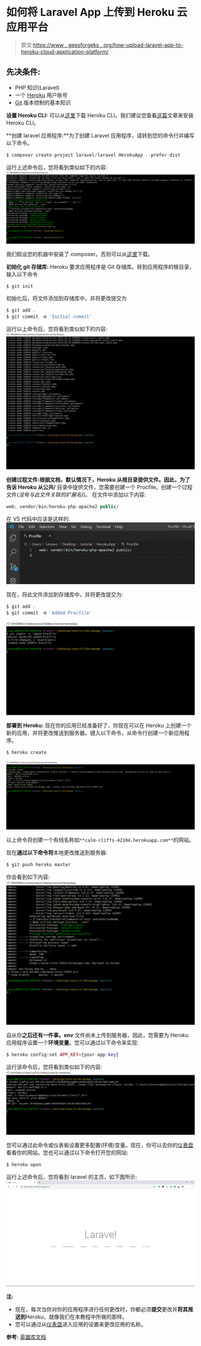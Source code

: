 # 如何将 Laravel App 上传到 Heroku 云应用平台

> 原文:[https://www . geesforgeks . org/how-upload-laravel-app-to-heroku-cloud-application-platform/](https://www.geeksforgeeks.org/how-to-upload-laravel-app-to-heroku-cloud-application-platform/)

## 先决条件:

*   PHP 知识(Laravel)
*   一个 [Heroku](https://signup.heroku.com/) 用户账号
*   [Git](http://geeksforgeeks.org/ultimate-guide-git-github/) 版本控制的基本知识

**设置 Heroku CLI:** 可以从[这里](https://devcenter.heroku.com/articles/heroku-cli#download-and-install)下载 Heroku CLI。我们建议您查看[这篇](https://www.geeksforgeeks.org/introduction-and-installation-of-heroku-cli-on-windows-machine/)文章来安装 Heroku CLI。

**创建 laravel 应用程序:**为了创建 Laravel 应用程序，请转到您的命令行并编写以下命令。

```php
$ composer create-project laravel/laravel HerokuApp --prefer-dist
```

运行上述命令后，您将看到类似如下的内容:
![](img/d43076b552ca9167f18d8ba1e83acd11.png)

我们假设您的机器中安装了 composer。否则可以从[这里](https://getcomposer.org/download/)下载。

**初始化 git 存储库:** Heroku 要求应用程序是 Git 存储库。转到应用程序的根目录，输入以下命令

```php
$ git init
```

初始化后，将文件添加到存储库中，并将更改提交为

```php
$ git add .
$ git commit -m 'Initial commit'
```

运行以上命令后，您将看到类似如下的内容:
![](img/009e2d0321ea18089761c2a36d021871.png)

**创建过程文件:**根据文档，默认情况下，Heroku 从根目录提供文件。因此，为了告诉 Heroku 从**公共/** 目录中提供文件，您需要创建一个 Procfile。创建一个过程文件(*没有与此文件关联的扩展名)*)。
在文件中添加以下内容:

```php
web: vendor/bin/heroku-php-apache2 public/
```

在 VS 代码中应该是这样的:
![](img/fcf12c377dd7707cc88ba6b2bb920c1f.png)

现在，将此文件添加到存储库中，并将更改提交为:

```php
$ git add .
$ git commit -m 'Added Procfile'

```

![](img/97bacab0517e861265826f5ff402ad97.png)

**部署到 Heroku:** 现在你的应用已经准备好了，你现在可以在 Heroku 上创建一个新的应用，并将更改推送到服务器。键入以下命令，从命令行创建一个新应用程序。

```php
$ heroku create
```

![](img/6cc9b2cffe980609720b9bbc0be8562c.png)

以上命令将创建一个有线名称如`**calm-cliffs-42104.herokuapp.com**`的网站。

现在**通过以下命令将**本地更改推送到服务器:

```php
$ git push heroku master
```

你会看到如下内容:
![](img/9b5b214d25cd7365e01486eeb5754699.png)

自从你**之后还有一件事。env** 文件尚未上传到服务器，因此，您需要为 Heroku 应用程序设置一个**环境变量**。您可以通过以下命令来实现:

```php
$ heroku config:set APP_KEY={your-app-key}
```

运行该命令后，您将看到类似如下的内容:
![](img/5aa4b562dc70a02ecc12538c41af1629.png)

您可以通过此命令或仪表板设置更多配置(环境)变量。现在，你可以去你的[仪表盘](https://dashboard.heroku.com/apps)看看你的网站。您也可以通过以下命令打开您的网站:

```php
$ heroku open
```

运行上述命令后，您将看到 laravel 的主页，如下图所示:
![](img/244abd9c85958326676b263efbe39984.png)

**注:**

*   现在，每次当你对你的应用程序进行任何更改时，你都必须**提交**更改并**将其推送到**Heroku，就像我们在本教程中所做的那样。
*   您可以通过从[仪表盘](https://dashboard.heroku.com/apps)进入应用的设置来更改应用的名称。

**参考:** [英雄库文档](https://devcenter.heroku.com/articles/getting-started-with-laravel)